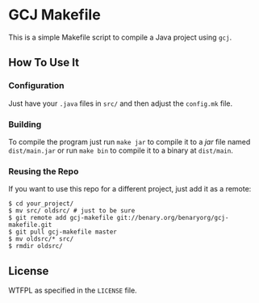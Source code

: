 # GCJ Makefile

This is a simple Makefile script to compile a Java project using `gcj`.

## How To Use It

### Configuration

Just have your `.java` files in `src/` and then adjust the `config.mk` file.

### Building

To compile the program just run `make jar` to compile it to a _jar_ file named
`dist/main.jar` or run `make bin` to compile it to a binary at `dist/main`.

### Reusing the Repo

If you want to use this repo for a different project, just add it as a remote:

	$ cd your_project/
	$ mv src/ oldsrc/ # just to be sure
	$ git remote add gcj-makefile git://benary.org/benaryorg/gcj-makefile.git
	$ git pull gcj-makefile master
	$ mv oldsrc/* src/
	$ rmdir oldsrc/

## License

WTFPL as specified in the `LICENSE` file.
